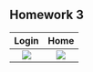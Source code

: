 ## Homework 3

|                Login                 |                 Home                 |
| :----------------------------------: | :----------------------------------: |
| ![](https://i.imgur.com/Bm1ar7K.png) | ![](https://i.imgur.com/fvgEj8C.png) |
